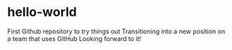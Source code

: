 # hello-world
First Github repository to try things out
Transitioning into a new position on a team that uses GitHub
Looking forward to it!
